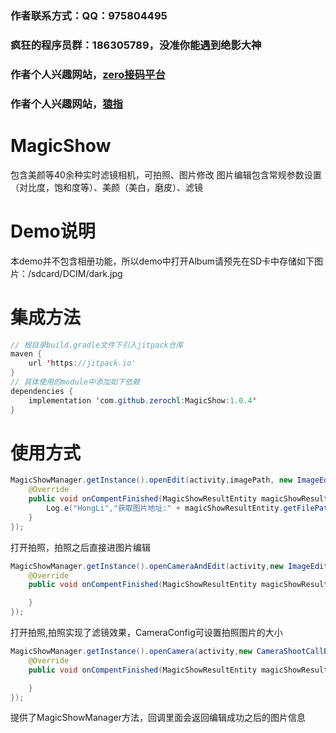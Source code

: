 ### 作者联系方式：QQ：975804495
### 疯狂的程序员群：186305789，没准你能遇到绝影大神
### 作者个人兴趣网站，[zero接码平台](https://xinghai.party)
### 作者个人兴趣网站，[猿指](https://blog.xinghai.party)
# MagicShow
包含美颜等40余种实时滤镜相机，可拍照、图片修改 
图片编辑包含常规参数设置（对比度，饱和度等）、美颜（美白，磨皮）、滤镜
# Demo说明
本demo并不包含相册功能，所以demo中打开Album请预先在SD卡中存储如下图片：/sdcard/DCIM/dark.jpg
# 集成方法
```java
// 根目录build.gradle文件下引入jitpack仓库
maven {
    url 'https://jitpack.io'
}
// 具体使用的module中添加如下依赖
dependencies {
    implementation 'com.github.zerochl:MagicShow:1.0.4'
}
```
# 使用方式
```java
MagicShowManager.getInstance().openEdit(activity,imagePath, new ImageEditCallBack() {
    @Override
    public void onCompentFinished(MagicShowResultEntity magicShowResultEntity) {
        Log.e("HongLi","获取图片地址:" + magicShowResultEntity.getFilePath());
    }
});
```
    
打开拍照，拍照之后直接进图片编辑
```java
MagicShowManager.getInstance().openCameraAndEdit(activity,new ImageEditCallBack(){
    @Override
    public void onCompentFinished(MagicShowResultEntity magicShowResultEntity) {

    }
});
```
    
打开拍照,拍照实现了滤镜效果，CameraConfig可设置拍照图片的大小
```java
MagicShowManager.getInstance().openCamera(activity,new CameraShootCallBack(){
    @Override
    public void onCompentFinished(MagicShowResultEntity magicShowResultEntity) {

    }
});
```
    
提供了MagicShowManager方法，回调里面会返回编辑成功之后的图片信息

